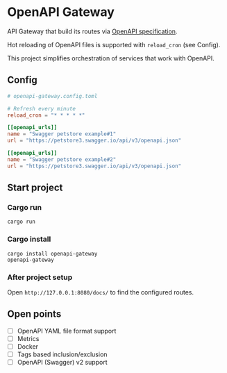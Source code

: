 # OpenAPI Gateway

API Gateway that build its routes via [OpenAPI specification](https://swagger.io/specification/).

Hot reloading of OpenAPI files is supported with `reload_cron` (see Config).

This project simplifies orchestration of services that work with OpenAPI.

## Config

```toml
# openapi-gateway.config.toml

# Refresh every minute
reload_cron = "* * * * *"

[[openapi_urls]]
name = "Swagger petstore example#1"
url = "https://petstore3.swagger.io/api/v3/openapi.json"

[[openapi_urls]]
name = "Swagger petstore example#2"
url = "https://petstore3.swagger.io/api/v3/openapi.json"
```

## Start project

### Cargo run
```
cargo run
```

### Cargo install
```
cargo install openapi-gateway
openapi-gateway
```

### After project setup

Open `http://127.0.0.1:8080/docs/` to find the configured routes.


## Open points
- [ ] OpenAPI YAML file format support
- [ ] Metrics
- [ ] Docker
- [ ] Tags based inclusion/exclusion
- [ ] OpenAPI (Swagger) v2 support